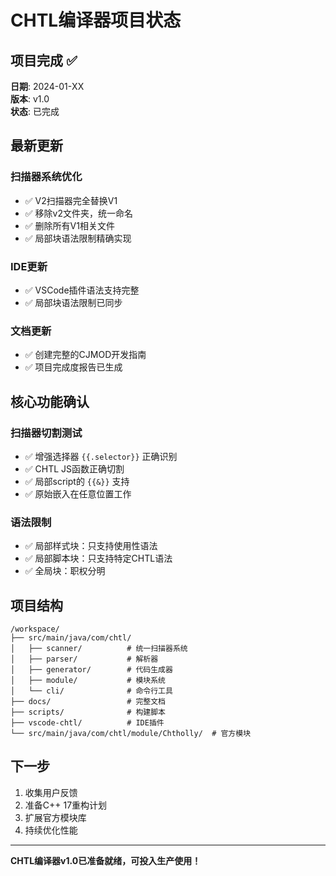 # CHTL编译器项目状态

## 项目完成 ✅

**日期**: 2024-01-XX  
**版本**: v1.0  
**状态**: 已完成

## 最新更新

### 扫描器系统优化
- ✅ V2扫描器完全替换V1
- ✅ 移除v2文件夹，统一命名
- ✅ 删除所有V1相关文件
- ✅ 局部块语法限制精确实现

### IDE更新
- ✅ VSCode插件语法支持完整
- ✅ 局部块语法限制已同步

### 文档更新
- ✅ 创建完整的CJMOD开发指南
- ✅ 项目完成度报告已生成

## 核心功能确认

### 扫描器切割测试
- ✅ 增强选择器 `{{.selector}}` 正确识别
- ✅ CHTL JS函数正确切割
- ✅ 局部script的 `{{&}}` 支持
- ✅ 原始嵌入在任意位置工作

### 语法限制
- ✅ 局部样式块：只支持使用性语法
- ✅ 局部脚本块：只支持特定CHTL语法
- ✅ 全局块：职权分明

## 项目结构

```
/workspace/
├── src/main/java/com/chtl/
│   ├── scanner/          # 统一扫描器系统
│   ├── parser/           # 解析器
│   ├── generator/        # 代码生成器
│   ├── module/           # 模块系统
│   └── cli/              # 命令行工具
├── docs/                 # 完整文档
├── scripts/              # 构建脚本
├── vscode-chtl/          # IDE插件
└── src/main/java/com/chtl/module/Chtholly/  # 官方模块
```

## 下一步

1. 收集用户反馈
2. 准备C++ 17重构计划
3. 扩展官方模块库
4. 持续优化性能

---

**CHTL编译器v1.0已准备就绪，可投入生产使用！**